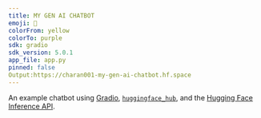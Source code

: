 ```yaml
---
title: MY GEN AI CHATBOT
emoji: 💬
colorFrom: yellow
colorTo: purple
sdk: gradio
sdk_version: 5.0.1
app_file: app.py
pinned: false
Output:https://charan001-my-gen-ai-chatbot.hf.space
---
```


An example chatbot using [Gradio](https://gradio.app), [`huggingface_hub`](https://huggingface.co/docs/huggingface_hub/v0.22.2/en/index), and the [Hugging Face Inference API](https://huggingface.co/docs/api-inference/index).
